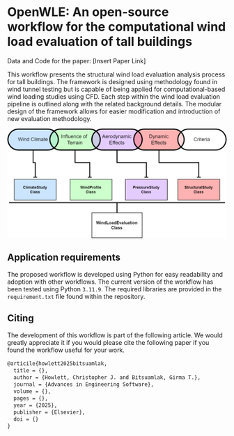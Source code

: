 # OpenWLE: An open-source workflow for the computational wind load evaluation of tall buildings

Data and Code for the paper: [Insert Paper Link] 

This workflow presents the structural wind load evaluation analysis process for tall buildings. The framework is designed using methodology found in wind tunnel testing but is capable of being applied for computational-based wind loading studies using CFD.
Each step within the wind load evaluation pipeline is outlined along with the related background details. 
The modular design of the framework allows for easier modification and introduction of new evaluation methodology.

![Wind loading chain modules](./Images/WindLoadingChainModules.png)

## Application requirements
The proposed workflow is developed using Python for easy readability and adoption with other workflows. The current version of the workflow has been tested using Python `3.11.9`. The required libraries are provided in the `requirement.txt` file found within the repository.

## Citing
The development of this workflow is part of the following article. We would greatly appreciate it if you would please cite the following paper if you found the workflow useful for your work.
```
@articile{howlett2025bitsuamlak,
  title = {},
  author = {Howlett, Christopher J. and Bitsuamlak, Girma T.},
  journal = {Advances in Engineering Software},
  volume = {},
  pages = {},
  year = {2025},
  publisher = {Elsevier},
  doi = {}
}
```
